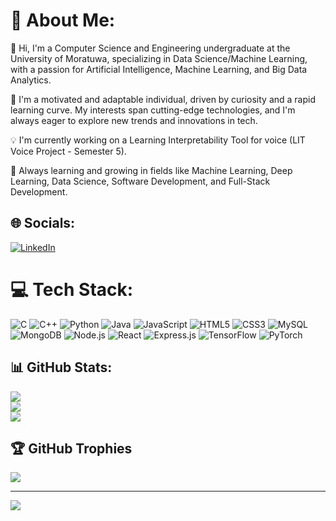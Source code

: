 # 🐍 About Me:

👋 Hi, I'm a Computer Science and Engineering undergraduate at the University of Moratuwa, specializing in Data Science/Machine Learning, with a passion for Artificial Intelligence, Machine Learning, and Big Data Analytics.

🚀 I'm a motivated and adaptable individual, driven by curiosity and a rapid learning curve. My interests span cutting-edge technologies, and I'm always eager to explore new trends and innovations in tech.

💡 I'm currently working on a Learning Interpretability Tool for voice (LIT Voice Project - Semester 5).

🌱 Always learning and growing in fields like Machine Learning, Deep Learning, Data Science, Software Development, and Full-Stack Development.

## 🌐 Socials:
[![LinkedIn](https://img.shields.io/badge/LinkedIn-%230077B5.svg?logo=linkedin&logoColor=white)](https://www.linkedin.com/in/dewmike-amarasinghe-00a183358)

# 💻 Tech Stack:
![C](https://img.shields.io/badge/c-%2300599C.svg?style=for-the-badge&logo=c&logoColor=white) ![C++](https://img.shields.io/badge/c++-%2300599C.svg?style=for-the-badge&logo=c%2B%2B&logoColor=white) ![Python](https://img.shields.io/badge/python-%2314354C.svg?style=for-the-badge&logo=python&logoColor=white) ![Java](https://img.shields.io/badge/Java-%23ED8B00?style=for-the-badge&logo=java&logoColor=white) ![JavaScript](https://img.shields.io/badge/javascript-%23323330.svg?style=for-the-badge&logo=javascript&logoColor=%23F7DF1E) ![HTML5](https://img.shields.io/badge/html5-%23E34F26.svg?style=for-the-badge&logo=html5&logoColor=white) ![CSS3](https://img.shields.io/badge/css3-%231572B6.svg?style=for-the-badge&logo=css3&logoColor=white) ![MySQL](https://img.shields.io/badge/mysql-%2300f.svg?style=for-the-badge&logo=mysql&logoColor=white) ![MongoDB](https://img.shields.io/badge/mongodb-%2347A248.svg?style=for-the-badge&logo=mongodb&logoColor=white) ![Node.js](https://img.shields.io/badge/node.js-%23339933.svg?style=for-the-badge&logo=nodedotjs&logoColor=white) ![React](https://img.shields.io/badge/react-%2320232a.svg?style=for-the-badge&logo=react&logoColor=%2361DAFB) ![Express.js](https://img.shields.io/badge/express.js-%23404d59.svg?style=for-the-badge&logo=express&logoColor=%2361DAFB) ![TensorFlow](https://img.shields.io/badge/TensorFlow-FF6F00?style=for-the-badge&logo=tensorflow&logoColor=white) ![PyTorch](https://img.shields.io/badge/PyTorch-EE4C2C?style=for-the-badge&logo=pytorch&logoColor=white)

## 📊 GitHub Stats:
![](https://github-readme-stats.vercel.app/api?username=DewmikeAmarasinghe&theme=dark&hide_border=false&include_all_commits=false&count_private=false)<br/>
![](https://github-readme-streak-stats.herokuapp.com/?user=DewmikeAmarasinghe&theme=dark&hide_border=false)<br/>
![](https://github-readme-stats.vercel.app/api/top-langs/?username=DewmikeAmarasinghe&theme=dark&hide_border=false&include_all_commits=false&count_private=false&layout=compact)

## 🏆 GitHub Trophies
![](https://github-profile-trophy.vercel.app/?username=DewmikeAmarasinghe&theme=radical&no-frame=false&no-bg=true&margin-w=4)

---
[![](https://visitcount.itsvg.in/api?id=DewmikeAmarasinghe&icon=0&color=0)](https://visitcount.itsvg.in)

<!-- Proudly created with GPRM ( https://gprm.itsvg.in ) -->